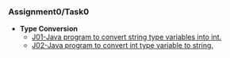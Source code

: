 ### Assignment0/Task0
* **Type Conversion**
  * [J01-Java program to convert string type variables into int.](https://github.com/jayakumari1503/NAAD/tree/main/Task0/TypeConversion)
  * [J02-Java program to convert int type variable to string.](https://github.com/jayakumari1503/NAAD/blob/main/Task0/TypeConversion/J02.java)